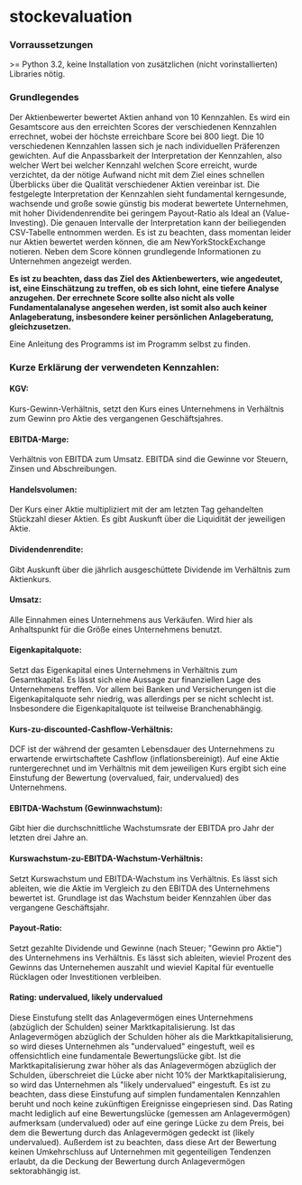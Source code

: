 <h1>stockevaluation</h1>

<h3>Vorraussetzungen</h3>
>= Python 3.2, keine Installation von zusätzlichen (nicht vorinstallierten) Libraries nötig.

<h3>Grundlegendes</h3>
Der Aktienbewerter bewertet Aktien anhand von 10 Kennzahlen. Es wird ein Gesamtscore aus den erreichten Scores der verschiedenen Kennzahlen errechnet, wobei der höchste erreichbare Score bei 800 liegt. Die 10 verschiedenen Kennzahlen lassen sich je nach individuellen Präferenzen gewichten. Auf die Anpassbarkeit der Interpretation der Kennzahlen, also welcher Wert bei welcher Kennzahl welchen Score erreicht, wurde verzichtet, da der nötige Aufwand nicht mit dem Ziel eines schnellen Überblicks über die Qualität verschiedener Aktien vereinbar ist. Die festgelegte Interpretation der Kennzahlen sieht fundamental kerngesunde, wachsende und große sowie günstig bis moderat bewertete Unternehmen, mit hoher Dividendenrendite bei geringem Payout-Ratio als Ideal an (Value-Investing). Die genauen Intervalle der Interpretation kann der beiliegenden CSV-Tabelle entnommen werden. Es ist zu beachten, dass momentan leider nur Aktien bewertet werden können, die am NewYorkStockExchange notieren.
Neben dem Score können grundlegende Informationen zu Unternehmen angezeigt werden. 

<b>Es ist zu beachten, dass das Ziel des Aktienbewerters, wie angedeutet, ist, eine Einschätzung zu treffen, ob es sich lohnt, eine tiefere Analyse anzugehen. Der errechnete Score sollte also nicht als volle Fundamentalanalyse angesehen werden, ist somit also auch keiner Anlageberatung, insbesondere keiner persönlichen Anlageberatung, gleichzusetzen.</b>

Eine Anleitung des Programms ist im Programm selbst zu finden.
<p>

<h3>Kurze Erklärung der verwendeten Kennzahlen:</h3><p>

<h4>KGV:</h4>
Kurs-Gewinn-Verhältnis, setzt den Kurs eines Unternehmens in Verhältnis zum Gewinn pro Aktie des vergangenen Geschäftsjahres.<br>

<h4>EBITDA-Marge:</h4> 
Verhältnis von EBITDA zum Umsatz. EBITDA sind die Gewinne vor Steuern, Zinsen und Abschreibungen.<br>

<h4>Handelsvolumen:</h4> 
Der Kurs einer Aktie multipliziert mit der am letzten Tag gehandelten Stückzahl dieser Aktien. Es gibt Auskunft über die Liquidität der jeweiligen Aktie.<br>

<h4>Dividendenrendite:</h4>
Gibt Auskunft über die jährlich ausgeschüttete Dividende im Verhältnis zum Aktienkurs.<br>

<h4>Umsatz:</h4>
Alle Einnahmen eines Unternehmens aus Verkäufen. Wird hier als Anhaltspunkt für die Größe eines Unternehmens benutzt.<br>

<h4>Eigenkapitalquote:</h4>
Setzt das Eigenkapital eines Unternehmens in Verhältnis zum Gesamtkapital. Es lässt sich eine Aussage zur finanziellen Lage des Unternehmens treffen. Vor allem bei Banken und Versicherungen ist die Eigenkapitalquote sehr niedrig, was allerdings per se nicht schlecht ist. Insbesondere die Eigenkapitalquote ist teilweise Branchenabhängig.<br>

<h4>Kurs-zu-discounted-Cashflow-Verhältnis:</h4>
DCF ist der während der gesamten Lebensdauer des Unternehmens zu erwartende erwirtschaftete Cashflow (inflationsbereinigt). Auf eine Aktie runtergerechnet und im Verhältnis mit dem jeweiligen Kurs ergibt sich eine Einstufung der Bewertung (overvalued, fair, undervalued) des Unternehmens.<br>

<h4>EBITDA-Wachstum (Gewinnwachstum):</h4>
Gibt hier die durchschnittliche Wachstumsrate der EBITDA pro Jahr der letzten drei Jahre an.<br>

<h4>Kurswachstum-zu-EBITDA-Wachstum-Verhältnis:</h4>
Setzt Kurswachstum und EBITDA-Wachstum ins Verhältnis. Es lässt sich ableiten, wie die Aktie im Vergleich zu den EBITDA des Unternehmens bewertet ist. Grundlage ist das Wachstum beider Kennzahlen über das vergangene Geschäftsjahr.<br>

<h4>Payout-Ratio:</h4>
Setzt gezahlte Dividende und Gewinne (nach Steuer; "Gewinn pro Aktie") des Unternehmens ins Verhältnis. Es lässt sich ableiten, wieviel Prozent des Gewinns das Unternehemen auszahlt und wieviel Kapital für eventuelle Rücklagen oder Investitionen verbleiben.<br>

<h4>Rating: undervalued, likely undervalued</h4>
Diese Einstufung stellt das Anlagevermögen eines Unternehmens (abzüglich der Schulden) seiner Marktkapitalisierung. Ist das Anlagevermögen abzüglich der Schulden höher als die Marktkapitalisierung, so wird dieses Unternehmen als "undervalued" eingestuft, weil es offensichtlich eine fundamentale Bewertungslücke gibt. Ist die Marktkapitalisierung zwar höher als das Anlagevermögen abzüglich der Schulden, überschreiet die Lücke aber nicht 10% der Marktkapitalisierung, so wird das Unternehmen als "likely undervalued" eingestuft. 
Es ist zu beachten, dass diese Einstufung auf simplen fundamentalen Kennzahlen beruht und noch keine zukünftigen Ereignisse eingepriesen sind. Das Rating macht lediglich auf eine Bewertungslücke (gemessen am Anlagevermögen) aufmerksam (undervalued) oder auf eine geringe Lücke zu dem Preis, bei dem die Bewertung durch das Anlagevermögen gedeckt ist (likely undervalued). Außerdem ist zu beachten, dass diese Art der Bewertung keinen Umkehrschluss auf Unternehmen mit gegenteiligen Tendenzen erlaubt, da die Deckung der Bewertung durch Anlagevermögen sektorabhängig ist.
